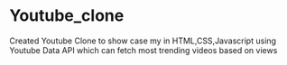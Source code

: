 # Youtube_clone
Created Youtube Clone to show case my in HTML,CSS,Javascript using Youtube Data API which can fetch most trending videos based on views  
